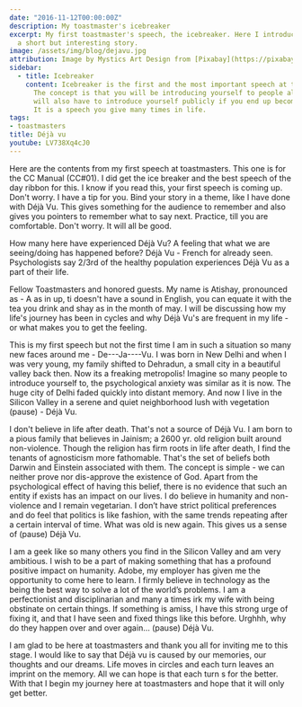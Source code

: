 ```yaml
---
date: "2016-11-12T00:00:00Z"
description: My toastmaster's icebreaker
excerpt: My first toastmaster's speech, the icebreaker. Here I introduce myself via
  a short but interesting story.
image: /assets/img/blog/dejavu.jpg
attribution: Image by Mystics Art Design from [Pixabay](https://pixabay.com/en/book-old-clouds-tree-birds-bank-863418/)
sidebar:
  - title: Icebreaker
    content: Icebreaker is the first and the most important speech at toastmasters.
      The concept is that you will be introducing yourself to people all your life. You
      will also have to introduce yourself publicly if you end up becoming a speaker.
      It is a speech you give many times in life.
tags:
- toastmasters
title: Déjà vu
youtube: LV738Xq4cJ0
---
```


Here are the contents from my first speech at toastmasters. This one is for the CC Manual (CC#01). I did get the ice breaker and the best speech of the day ribbon for this. I know if you read this, your first speech is coming up. Don't worry. I have a tip for you. Bind your story in a theme, like I have done with Déjà Vu. This gives something for the audience to remember and also gives you pointers to remember what to say next. Practice, till you are comfortable. Don't worry. It will all be good.


How many here have experienced Déjà Vu? A feeling that what we are seeing/doing has happened before? Déjà Vu - French for already seen. Psychologists say 2/3rd of the healthy population experiences Déjà Vu as a part of their life.


Fellow Toastmasters and honored guests. My name is Atishay, pronounced as - A as in up, ti doesn't have a sound in English, you can equate it with the tea you drink and shay as in the month of may. I will be discussing how my life's journey has been in cycles and why Déjà Vu's are frequent in my life - or what makes you to get the feeling.


This is my first speech but not the first time I am  in such a situation so many new faces around me - De---Ja----Vu. I was born in New Delhi and when I was  very young, my family shifted to Dehradun, a small city in a beautiful valley back then. Now its a freaking metropolis! Imagine so many people to introduce yourself to, the psychological anxiety was similar as it is now. The huge city of Delhi faded quickly into distant memory. And now I live in the Silicon Valley in a serene and quiet neighborhood lush with vegetation (pause) - Déjà Vu.


I don't believe in life after death. That's not a source of Déjà Vu. I am born to a pious family that believes in Jainism; a 2600 yr. old religion built around non-violence. Though the religion has firm roots in life after death, I find the tenants of agnosticism more fathomable. That's the set of beliefs both Darwin and Einstein associated with them. The concept is simple - we can neither prove nor dis-approve the existence of God. Apart from the psychological effect of having this belief, there is no evidence that such an entity if exists has an impact on our lives. I do believe in humanity and non-violence and I remain vegetarian. I don’t have strict political preferences and do feel that politics is like fashion, with the same trends repeating after a certain interval of time. What was old is new again. This gives us a sense of (pause) Déjà Vu.


I am a geek like so many others you find in the Silicon Valley and am very ambitious. I wish to be a part of making something that has a profound positive impact on humanity. Adobe, my employer has given me the opportunity to come here to learn. I firmly believe in technology as the being the best way to solve a lot of the world’s problems. I am a perfectionist and disciplinarian and many a times irk my wife with being obstinate on certain things. If something is amiss, I have this strong urge of fixing it, and that I have seen and fixed things like this before. Urghhh, why do they happen over and over again… (pause) Déjà Vu.


I am glad to be here at toastmasters and thank you all for inviting me to this stage. I would like to say that Déjà vu is caused by our memories, our thoughts and our dreams. Life moves in circles and each turn leaves an imprint on the memory. All we can hope is that each turn s for the better. With that I begin my journey here at toastmasters and hope that it will only get better.

